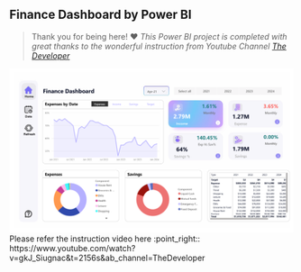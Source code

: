 ## Finance Dashboard by Power BI
> Thank you for being here! :heart:
_This Power BI project is completed with great thanks to the wonderful instruction from Youtube Channel [The Developer](https://www.youtube.com/@The-Developer-BI)_ 
<img src="https://github.com/vungmai/finance-dashboard/blob/6791abfb7fa53f0ed30380f187ba239bc1778fa6/screenshot.png" alt="Screenshot"/>
Please refer the instruction video here :point_right:: https://www.youtube.com/watch?v=gkJ_Siugnac&t=2156s&ab_channel=TheDeveloper
